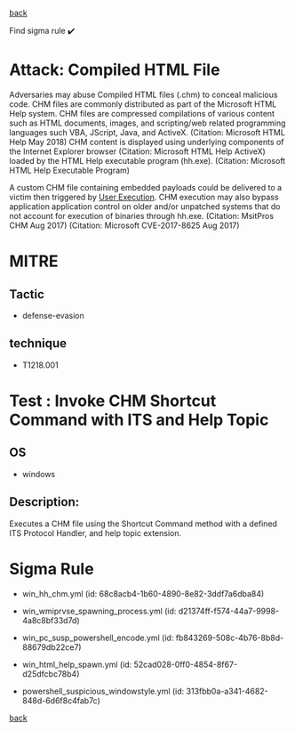 
[back](../index.md)

Find sigma rule :heavy_check_mark: 

# Attack: Compiled HTML File 

Adversaries may abuse Compiled HTML files (.chm) to conceal malicious code. CHM files are commonly distributed as part of the Microsoft HTML Help system. CHM files are compressed compilations of various content such as HTML documents, images, and scripting/web related programming languages such VBA, JScript, Java, and ActiveX. (Citation: Microsoft HTML Help May 2018) CHM content is displayed using underlying components of the Internet Explorer browser (Citation: Microsoft HTML Help ActiveX) loaded by the HTML Help executable program (hh.exe). (Citation: Microsoft HTML Help Executable Program)

A custom CHM file containing embedded payloads could be delivered to a victim then triggered by [User Execution](https://attack.mitre.org/techniques/T1204). CHM execution may also bypass application application control on older and/or unpatched systems that do not account for execution of binaries through hh.exe. (Citation: MsitPros CHM Aug 2017) (Citation: Microsoft CVE-2017-8625 Aug 2017)

# MITRE
## Tactic
  - defense-evasion


## technique
  - T1218.001


# Test : Invoke CHM Shortcut Command with ITS and Help Topic
## OS
  - windows


## Description:
Executes a CHM file using the Shortcut Command method with a defined ITS Protocol Handler, and help topic extension.

# Sigma Rule
 - win_hh_chm.yml (id: 68c8acb4-1b60-4890-8e82-3ddf7a6dba84)

 - win_wmiprvse_spawning_process.yml (id: d21374ff-f574-44a7-9998-4a8c8bf33d7d)

 - win_pc_susp_powershell_encode.yml (id: fb843269-508c-4b76-8b8d-88679db22ce7)

 - win_html_help_spawn.yml (id: 52cad028-0ff0-4854-8f67-d25dfcbc78b4)

 - powershell_suspicious_windowstyle.yml (id: 313fbb0a-a341-4682-848d-6d6f8c4fab7c)



[back](../index.md)
